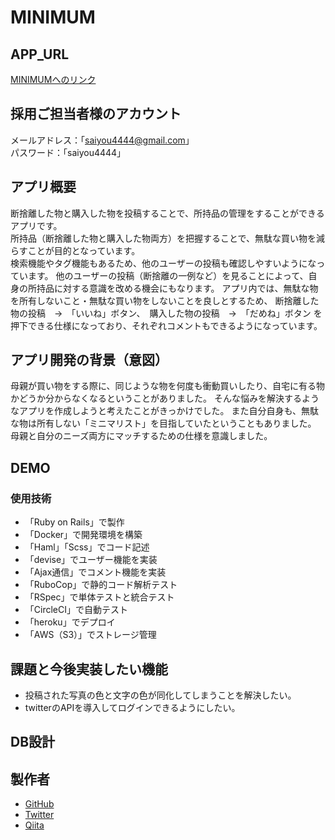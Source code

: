 # MINIMUM

## APP_URL
[MINIMUMへのリンク](https://myminimum.herokuapp.com)

## 採用ご担当者様のアカウント
メールアドレス：「saiyou4444@gmail.com」<br>
パスワード：「saiyou4444」

## アプリ概要
断捨離した物と購入した物を投稿することで、所持品の管理をすることができるアプリです。<br>
所持品（断捨離した物と購入した物両方）を把握することで、無駄な買い物を減らすことが目的となっています。<br>
検索機能やタグ機能もあるため、他のユーザーの投稿も確認しやすいようになっています。
他のユーザーの投稿（断捨離の一例など）を見ることによって、自身の所持品に対する意識を改める機会にもなります。
アプリ内では、無駄な物を所有しないこと・無駄な買い物をしないことを良しとするため、
断捨離した物の投稿　→　「いいね」ボタン、　購入した物の投稿　→　「だめね」ボタン
を押下できる仕様になっており、それぞれコメントもできるようになっています。

## アプリ開発の背景（意図）
母親が買い物をする際に、同じような物を何度も衝動買いしたり、自宅に有る物かどうか分からなくなるということがありました。
そんな悩みを解決するようなアプリを作成しようと考えたことがきっかけでした。
また自分自身も、無駄な物は所有しない「ミニマリスト」を目指していたということもありました。
母親と自分のニーズ両方にマッチするための仕様を意識しました。

## DEMO


### 使用技術
- 「Ruby on Rails」で製作
- 「Docker」で開発環境を構築
- 「Haml」「Scss」でコード記述
- 「devise」でユーザー機能を実装
- 「Ajax通信」でコメント機能を実装
- 「RuboCop」で静的コード解析テスト
- 「RSpec」で単体テストと統合テスト
- 「CircleCI」で自動テスト
- 「heroku」でデプロイ
- 「AWS（S3）」でストレージ管理

## 課題と今後実装したい機能
- 投稿された写真の色と文字の色が同化してしまうことを解決したい。
- twitterのAPIを導入してログインできるようにしたい。

## DB設計

## 製作者
- [GitHub](https://github.com/Daiki-Abe)
- [Twitter](https://twitter.com/abeeeee_d)
- [Qiita](https://qiita.com/Daiki-Abe)
